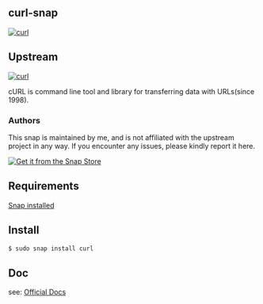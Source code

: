## curl-snap
[![curl](https://snapcraft.io/curl/badge.svg)](https://snapcraft.io/curl)

## Upstream
[![curl](https://img.shields.io/github/v/release/curl/curl?logo=github)](https://github.com/curl/curl)

cURL is command line tool and library for transferring data with URLs(since 1998).
  
### Authors

This snap is maintained by me, and is not affiliated with the upstream project in any way. If you encounter any issues, please kindly report it here.

[![Get it from the Snap Store](https://snapcraft.io/static/images/badges/en/snap-store-black.svg)](https://snapcraft.io/curl)

## Requirements

[Snap installed](https://snapcraft.io/docs/installing-snapd)

## Install

```bash
$ sudo snap install curl
```

## Doc

see: [Official Docs](https://curl.se/docs/)



